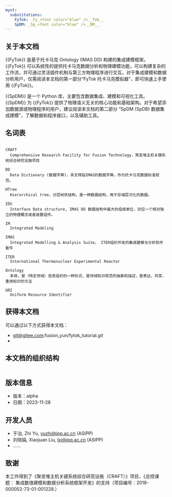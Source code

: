 ```yaml
---
myst:
  substitutions:
    FyTok: _Fy_<font color="blue" />__Tok__
    SpDM: _Sp_<font color="blue" />__DM__
---
```


## 关于本文档

{{FyTok}} 是基于托卡马克 Ontology (IMAS DD) 构建的集成建模框架。 {{FyTok}} 可以系统性的提供托卡马克数据分析和物理建模功能，可以构建复杂的工作流，并可通过灵活插件机制与第三方物理程序进行交互。对于集成建模和数据分析用户，仅需阅读本文档的第一部分“FyTok 托卡马克模拟器”，即可快速上手使用 {{FyTok}}。

{{SpDM}} 是一个 Python 库，主要包含数据集成、建模和可视化工具。{{SpDM}} 为 {{FyTok}} 提供了物理语义无关的核心功能和基础架构。对于希望添加数据源或物理程序的用户，建议阅读本文档的第二部分 “SpDM (SpDB) 数据集成建模”，了解数据和程序接口，以及辅助工具。



## 名词表

```{glossary}

CRAFT
  Comprehensive Research Facility for Fusion Technology，聚变堆主机关键系统综合研究设施项目

DD
  Data Dictionary (数据字典)，本文特指IMAS的数据字典，作为托卡马克数据标准规范。

HTree
  Hierarchical tree，分层树状结构，是一种数据结构，用于存储层次化的数据。

IDS
  Interface Data structure, IMAS DD 数据结构中最大的组成单位，对应一个相对独立的物理概念或者装置组件。

IM
  Integrated Modeling

IMAS
  Integrated Modelling & Analysis Suite， ITER组织开发的集成建模与分析软件套件

ITER
  International Thermonuclear Experimental Reactor

Ontology
  本体，是（特定领域）信息组织的一种形式，是领域知识规范的抽象和描述，是表达、共享、重用知识的方法

URI
  Uniform Resource Identifier
```

## 获得本文档

  可以通过以下方式获得本文档：

  - git@gitee.com:fusion_yun/fytok_tutorial.git
  - 

## 本文档的组织结构

```{tableofcontents}

```

## 版本信息

- 版本：alpha
- 日期：2023-11-28

## 开发人员

- 于治, Zhi Yu, yuzhi@ipp.ac.cn (ASIPP)
- 刘晓娟, Xiaojuan Liu, lxj@ipp.ac.cn (ASIPP)
- ......

## 致谢

本工作得到了《聚变堆主机关键系统综合研究设施（CRAFT）》项目，《总控课题： 集成数值建模和数据分析系统框架开发》的支持（项目编号：2018-000052-73-01-001228.）
